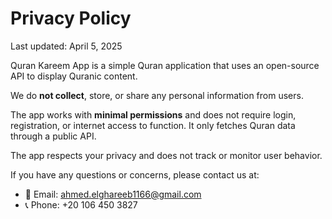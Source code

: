 # Privacy Policy

Last updated: April 5, 2025

Quran Kareem App is a simple Quran application that uses an open-source API to display Quranic content.

We do **not collect**, store, or share any personal information from users.

The app works with **minimal permissions** and does not require login, registration, or internet access to function. It only fetches Quran data through a public API.

The app respects your privacy and does not track or monitor user behavior.

If you have any questions or concerns, please contact us at:

- 📧 Email: ahmed.elghareeb1166@gmail.com  
- 📞 Phone: +20 106 450 3827
